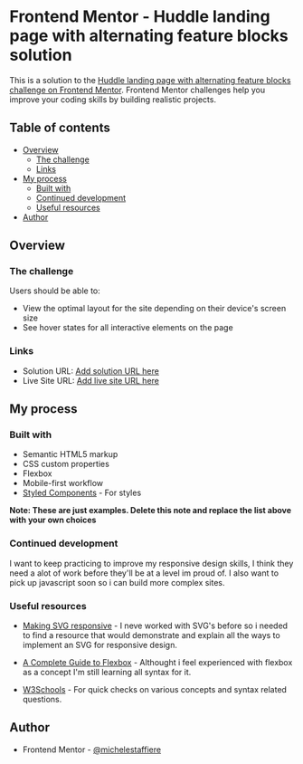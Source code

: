 # Frontend Mentor - Huddle landing page with alternating feature blocks solution

This is a solution to the [Huddle landing page with alternating feature blocks challenge on Frontend Mentor](https://www.frontendmentor.io/challenges/huddle-landing-page-with-alternating-feature-blocks-5ca5f5981e82137ec91a5100). Frontend Mentor challenges help you improve your coding skills by building realistic projects. 

## Table of contents

- [Overview](#overview)
  - [The challenge](#the-challenge)
  - [Links](#links)
- [My process](#my-process)
  - [Built with](#built-with)
  - [Continued development](#continued-development)
  - [Useful resources](#useful-resources)
- [Author](#author)

## Overview

### The challenge

Users should be able to:

- View the optimal layout for the site depending on their device's screen size
- See hover states for all interactive elements on the page

### Links

- Solution URL: [Add solution URL here](https://your-solution-url.com)
- Live Site URL: [Add live site URL here](https://your-live-site-url.com)

## My process

### Built with

- Semantic HTML5 markup
- CSS custom properties
- Flexbox
- Mobile-first workflow
- [Styled Components](https://styled-components.com/) - For styles

**Note: These are just examples. Delete this note and replace the list above with your own choices**

### Continued development

I want to keep practicing to improve my responsive design skills, I think they need a alot of work before they'll be at a level im proud of. I also want to pick up javascript soon so i can build more complex sites. 


### Useful resources

- [Making SVG responsive](http://thenewcode.com/744/Make-SVG-Responsive) - I neve worked with SVG's before so i needed to find a resource that would demonstrate and explain all the ways to implement an SVG for responsive design.

- [A Complete Guide to Flexbox](https://css-tricks.com/snippets/css/a-guide-to-flexbox/) - Althought i feel experienced with flexbox as a concept I'm still learning all syntax for it.

- [W3Schools](https://www.w3schools.com/) - For quick checks on various concepts and syntax related questions.


## Author
- Frontend Mentor - [@michelestaffiere](https://www.frontendmentor.io/profile/michelestaffiere)

